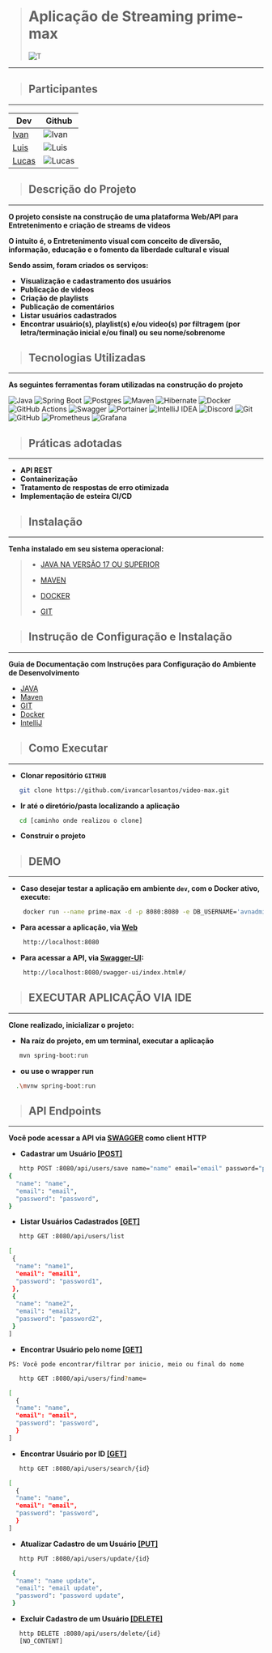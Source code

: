 > # Aplicação de Streaming prime-max
> ![T](https://img.shields.io/static/v1?label=Status&message=EmDesenvolvimento&color=&labelColor=90876I)
---

> ## Participantes
---
| Dev                                        | Github                                                                                                        |
|--------------------------------------------|---------------------------------------------------------------------------------------------------------------|
| [Ivan](https://github.com/ivancarlosantos) | ![Ivan](https://img.shields.io/badge/Ivan%20Santos-100000?style=for-the-badge&logo=github&logoColor=white)    |
| [Luis](https://github.com/LuisSilvah)      | ![Luis](https://img.shields.io/badge/Luis%20Gustavo-100000?style=for-the-badge&logo=github&logoColor=white)   |
| [Lucas](https://github.com/llucascr)       | ![Lucas](https://img.shields.io/badge/Lucas%20Ranzani-100000?style=for-the-badge&logo=github&logoColor=white) |


> ## Descrição do Projeto
---

**O projeto consiste na construção de uma plataforma Web/API para Entretenimento e criação de streams de videos**

**O intuito é, o Entretenimento visual com conceito de diversão, informação, educação e o fomento da liberdade cultural e visual**

**Sendo assim, foram criados os serviços:**
* **Visualização e cadastramento dos usuários**
* **Publicação de videos**
* **Criação de playlists**
* **Publicação de comentários**
* **Listar usuários cadastrados**
* **Encontrar usuário(s), playlist(s) e/ou video(s) por filtragem (por letra/terminação inicial e/ou final) ou seu nome/sobrenome**

> ## Tecnologias Utilizadas
---

**As seguintes ferramentas foram utilizadas na construção do projeto**

![Java](https://img.shields.io/badge/java-%23ED8B00.svg?style=for-the-badge&logo=openjdk&logoColor=white)
![Spring Boot](https://img.shields.io/badge/Spring-6DB33F?style=for-the-badge&logo=spring&logoColor=white)
![Postgres](https://img.shields.io/badge/PostgreSQL-316192?style=for-the-badge&logo=postgresql&logoColor=white)
![Maven](https://img.shields.io/badge/apache_maven-C71A36?style=for-the-badge&logo=apachemaven&logoColor=white)
![Hibernate](https://img.shields.io/badge/Hibernate-59666C?style=for-the-badge&logo=Hibernate&logoColor=white)
![Docker](https://img.shields.io/badge/docker-%230db7ed.svg?style=for-the-badge&logo=docker&logoColor=white)
![GitHub Actions](https://img.shields.io/badge/github%20actions-%232671E5.svg?style=for-the-badge&logo=githubactions&logoColor=white)
![Swagger](https://img.shields.io/badge/Swagger-85EA2D?style=for-the-badge&logo=Swagger&logoColor=white)
![Portainer](https://img.shields.io/badge/Portainer-13BEF9?style=for-the-badge&logo=portainer&logoColor=white)
![IntelliJ IDEA](https://img.shields.io/badge/IntelliJIDEA-000000.svg?style=for-the-badge&logo=intellij-idea&logoColor=white)
![Discord](https://img.shields.io/badge/Discord-%235865F2.svg?style=for-the-badge&logo=discord&logoColor=white)
![Git](https://img.shields.io/badge/git-%23F05033.svg?style=for-the-badge&logo=git&logoColor=white)
![GitHub](https://img.shields.io/badge/github-%23121011.svg?style=for-the-badge&logo=github&logoColor=white)
![Prometheus](https://img.shields.io/badge/Prometheus-E6522C?style=for-the-badge&logo=Prometheus&logoColor=white)
![Grafana](https://img.shields.io/badge/Grafana-F2F4F9?style=for-the-badge&logo=grafana&logoColor=orange&labelColor=F2F4F9)

> ## Práticas adotadas
___

- **API REST**
- **Containerização**
- **Tratamento de respostas de erro otimizada**
- **Implementação de esteira CI/CD**

> ## Instalação
---
**Tenha instalado em seu sistema operacional:**
> - [JAVA NA VERSÃO 17 OU SUPERIOR](https://www.oracle.com/br/java/technologies/downloads/#java17)
>
> - [MAVEN](https://maven.apache.org/download.cgi)
>
> - [DOCKER](https://www.docker.com/)
> 
> - [GIT](https://git-scm.com/downloads)

> ## Instrução de Configuração e Instalação
---
**Guia de Documentação com Instruções para Configuração do Ambiente de Desenvolvimento**
- [JAVA](docs/JAVA.md)
- [Maven](docs/MAVEN.md)
- [GIT](docs/GIT.md)
- [Docker](docs/DOCKER.md)
- [IntelliJ](docs/INTELLIJ.md)

> ## Como Executar
---
- **Clonar repositório `GITHUB`**
```bash
   git clone https://github.com/ivancarlosantos/video-max.git
```
- **Ir até o diretório/pasta localizando a aplicação**
```bash
   cd [caminho onde realizou o clone]
```
- **Construir o projeto**

> ## DEMO
---

- **Caso desejar testar a aplicação em ambiente `dev`, com o Docker ativo, execute:**
````bash
    docker run --name prime-max -d -p 8080:8080 -e DB_USERNAME='avnadmin' -e DB_PASSWORD='AVNS_0mfT6t5QKarNQzHbmzy' -e DB_URL='jdbc:postgresql://prime-max-database-staging-ivansantos-ec22.b.aivencloud.com:15151/prime-max' devmenorzera/prime-max:feature
````
- **Para acessar a aplicação, via [Web](http://localhost:8080)**
````bash
    http://localhost:8080
````
- **Para acessar a API, via [Swagger-UI](http://localhost:8080/swagger-ui/index.html#/):**
````bash
    http://localhost:8080/swagger-ui/index.html#/
````
> ## EXECUTAR APLICAÇÃO VIA IDE
---
**Clone realizado, inicializar o projeto:**

- **Na raíz do projeto, em um terminal, executar a aplicação**
```bash
   mvn spring-boot:run
```
- **ou use o wrapper run**
```bash
  .\mvnw spring-boot:run
```

>## API Endpoints
---

**Você pode acessar a API via [SWAGGER](http://localhost:8080/swagger-ui/index.html) como client HTTP**

- **Cadastrar um Usuário [[POST]]()**
```bash
   http POST :8080/api/users/save name="name" email="email" password="password"
{
  "name": "name",
  "email": "email",
  "password": "password",
}
```

- **Listar Usuários Cadastrados [[GET]]()**
```bash
   http GET :8080/api/users/list

[
 {
  "name": "name1",
  "email": "email1",
  "password": "password1",
 },
 {
  "name": "name2",
  "email": "email2",
  "password": "password2",
 }
]
```
- **Encontrar Usuário pelo nome [[GET]]()**

`PS: Você pode encontrar/filtrar por inicio, meio ou final do nome`
```bash
   http GET :8080/api/users/find?name=

[
  {
  "name": "name",
  "email": "email",
  "password": "password",
  }
]
```

- **Encontrar Usuário por ID [[GET]]()**

```bash
   http GET :8080/api/users/search/{id}

[
  {
  "name": "name",
  "email": "email",
  "password": "password",
  }
]
```

- **Atualizar Cadastro de um Usuário [[PUT]]()**
```bash
   http PUT :8080/api/users/update/{id}

 { 
  "name": "name update",
  "email": "email update",
  "password": "password update",
 }
```

- **Excluir Cadastro de um Usuário [[DELETE]]()**
```bash
   http DELETE :8080/api/users/delete/{id}
   [NO_CONTENT]
```